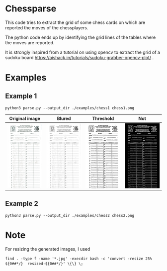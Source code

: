 # Chessparse

This code tries to extract the grid of some chess cards on which are reported the moves of the chessplayers.

The python code ends up by identifying the grid lines of the tables where the moves are reported.

It is strongly inspired from a tutorial on using opencv to extract the grid of a sudoku board https://aishack.in/tutorials/sudoku-grabber-opencv-plot/ .

# Examples

## Example 1

    python3 parse.py --output_dir ./examples/chess1 chess1.png

| Original image | Blured | Threshold | Not | 
| :---: | :---: | :---: | :---: |
| [![](resized-chess1.png)](./chess1.png) | [![](examples/chess1/resized-0-blur.jpg)](./chess1/resized-0-blur.jpg) | [![](examples/chess1/resized-1-threshold.jpg)](./chess1/1-threshold.jpg) | [![](examples/chess1/resized-2-not.jpg)](./chess1/2-not.jpg) |



## Example 2

    python3 parse.py --output_dir ./examples/chess2 chess2.png


# Note

For resizing the generated images, I used

    find . -type f -name '*.jpg' -execdir bash -c 'convert -resize 25% ${0##*/}  resized-${0##*/}' \{\} \;
